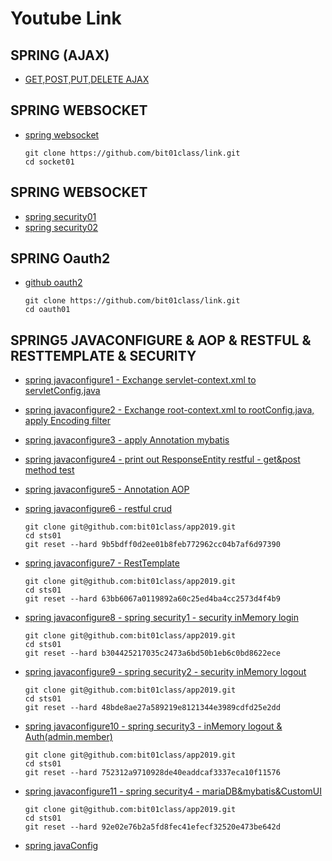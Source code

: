 # Youtube Link

## SPRING (AJAX)
   - [GET,POST,PUT,DELETE AJAX](https://youtu.be/G58fIlsPxqE)
   
## SPRING WEBSOCKET
   - [spring websocket](https://youtu.be/vWWqJY6jUj8)
      ``` shell
      git clone https://github.com/bit01class/link.git
      cd socket01
      ```
      
## SPRING WEBSOCKET
   - [spring security01](https://youtu.be/bswWv5T1utk)
   - [spring security02](https://youtu.be/tPOydiaD0V0)
         
## SPRING Oauth2
   - [github oauth2](https://youtu.be/0dMA31QH6PM)
      ``` shell
      git clone https://github.com/bit01class/link.git
      cd oauth01
      ```

## SPRING5 JAVACONFIGURE & AOP & RESTFUL & RESTTEMPLATE & SECURITY

   - [spring javaconfigure1 - Exchange servlet-context.xml to servletConfig.java](https://youtu.be/UmFlWTzJCg4)
   - [spring javaconfigure2 - Exchange root-context.xml to rootConfig.java, apply Encoding filter](https://youtu.be/Lj_pVpN51ec)
   - [spring javaconfigure3 - apply Annotation mybatis](https://youtu.be/MnxPjsHPaHA)
   - [spring javaconfigure4 - print out ResponseEntity restful - get&post method test](https://youtu.be/Tro7cuIzbHM)
   - [spring javaconfigure5 - Annotation AOP](https://youtu.be/hrr-llaZmXc)
   - [spring javaconfigure6 - restful crud](https://youtu.be/oZzX8hIUO2Q)
      ``` shell
      git clone git@github.com:bit01class/app2019.git 
      cd sts01 
      git reset --hard 9b5bdff0d2ee01b8feb772962cc04b7af6d97390
      ```
   - [spring javaconfigure7 - RestTemplate ](https://youtu.be/LLaJJDTrvw4)
      ``` shell
      git clone git@github.com:bit01class/app2019.git 
      cd sts01 
      git reset --hard 63bb6067a0119892a60c25ed4ba4cc2573d4f4b9
      ```
   - [spring javaconfigure8 - spring security1 - security inMemory login ](https://youtu.be/dKdTUecaPTA)
      ``` shell
      git clone git@github.com:bit01class/app2019.git 
      cd sts01 
      git reset --hard b304425217035c2473a6bd50b1eb6c0bd8622ece
      ```
   - [spring javaconfigure9 - spring security2 - security inMemory logout ](https://youtu.be/X7ArG6DJ51s)
      ``` shell
      git clone git@github.com:bit01class/app2019.git 
      cd sts01 
      git reset --hard 48bde8ae27a589219e8121344e3989cdfd25e2dd
      ```
   - [spring javaconfigure10 - spring security3 - inMemory logout & Auth(admin,member)](https://youtu.be/NsSy2qUR2OY)
      ``` shell
      git clone git@github.com:bit01class/app2019.git 
      cd sts01 
      git reset --hard 752312a9710928de40eaddcaf3337eca10f11576
      ```
   - [spring javaconfigure11 - spring security4 - mariaDB&mybatis&CustomUI](https://youtu.be/EUPyn3Eqcl8)
      ``` shell
      git clone git@github.com:bit01class/app2019.git 
      cd sts01 
      git reset --hard 92e02e76b2a5fd8fec41efecf32520e473be642d
      ```


   - [spring javaConfig](https://youtu.be/nX1h2B8XOmo)


